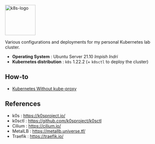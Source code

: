 <p><img src="https://upload.wikimedia.org/wikipedia/commons/thumb/6/67/Kubernetes_logo.svg/2560px-Kubernetes_logo.svg.png" alt="k8s-logo" title="k8s" align="top" height=100 /></p>

Various configurations and deployments for my personal Kubernetes lab cluster.

* **Operating System** : Ubuntu Server 21.10 *Impish Indri*
* **Kubernetes distribution** : `k0s` 1.22.2 (+ `k0sctl` to deploy the cluster)

## How-to

* [Kubernetes Without kube-proxy](https://docs.cilium.io/en/v1.10/gettingstarted/kubeproxy-free/)

## References
* k0s : https://k0sproject.io/
* k0sctl : https://github.com/k0sproject/k0sctl
* Cilium : https://cilium.io/
* MetalLB : https://metallb.universe.tf/
* Traefik : https://traefik.io/
